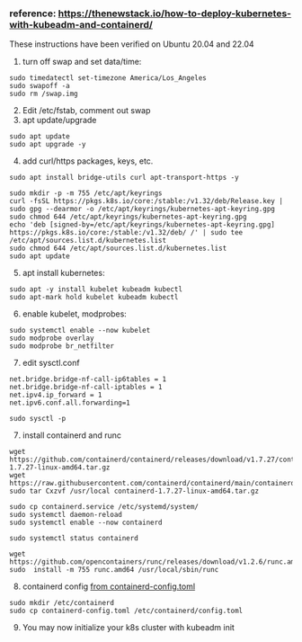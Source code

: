 ### reference: https://thenewstack.io/how-to-deploy-kubernetes-with-kubeadm-and-containerd/

These instructions have been verified on Ubuntu 20.04 and 22.04

1. turn off swap and set data/time:
```
sudo timedatectl set-timezone America/Los_Angeles
sudo swapoff -a
sudo rm /swap.img
```

2. Edit /etc/fstab, comment out swap
3. apt update/upgrade
```
sudo apt update 
sudo apt upgrade -y
```

4. add curl/https packages, keys, etc.
```
sudo apt install bridge-utils curl apt-transport-https -y
```
```
sudo mkdir -p -m 755 /etc/apt/keyrings
curl -fsSL https://pkgs.k8s.io/core:/stable:/v1.32/deb/Release.key | sudo gpg --dearmor -o /etc/apt/keyrings/kubernetes-apt-keyring.gpg
sudo chmod 644 /etc/apt/keyrings/kubernetes-apt-keyring.gpg
echo 'deb [signed-by=/etc/apt/keyrings/kubernetes-apt-keyring.gpg] https://pkgs.k8s.io/core:/stable:/v1.32/deb/ /' | sudo tee /etc/apt/sources.list.d/kubernetes.list
sudo chmod 644 /etc/apt/sources.list.d/kubernetes.list 
sudo apt update
```

5. apt install kubernetes:
``` 
sudo apt -y install kubelet kubeadm kubectl
sudo apt-mark hold kubelet kubeadm kubectl
```

6. enable kubelet, modprobes:
```
sudo systemctl enable --now kubelet
sudo modprobe overlay
sudo modprobe br_netfilter
```
7. edit sysctl.conf
```
net.bridge.bridge-nf-call-ip6tables = 1
net.bridge.bridge-nf-call-iptables = 1
net.ipv4.ip_forward = 1
net.ipv6.conf.all.forwarding=1
```
```
sudo sysctl -p
```

7. install containerd and runc
```
wget https://github.com/containerd/containerd/releases/download/v1.7.27/containerd-1.7.27-linux-amd64.tar.gz 
wget https://raw.githubusercontent.com/containerd/containerd/main/containerd.service
sudo tar Cxzvf /usr/local containerd-1.7.27-linux-amd64.tar.gz 

sudo cp containerd.service /etc/systemd/system/
sudo systemctl daemon-reload
sudo systemctl enable --now containerd

sudo systemctl status containerd

wget https://github.com/opencontainers/runc/releases/download/v1.2.6/runc.amd64
sudo  install -m 755 runc.amd64 /usr/local/sbin/runc
```

8. containerd config [from containerd-config.toml](./cilium/containerd-config.toml)
```
sudo mkdir /etc/containerd
sudo cp containerd-config.toml /etc/containerd/config.toml
```

9.  You may now initialize your k8s cluster with kubeadm init 